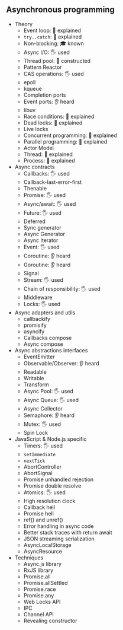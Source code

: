 ## Asynchronous programming

- Theory
  - Event loop: 🙋 explained
  - `try..catch`: 🙋 explained
  - Non-blocking: 🎓 known
  - Async I/O: 🖐️ used
  - Thread pool: 🚀 constructed
  - Pattern Reactor
  - CAS operations: 🖐️ used
  - epoll
  - kqueue
  - Completion ports
  - Event ports: 👂 heard
  - libuv
  - Race conditions: 🙋 explained
  - Dead locks: 🙋 explained
  - Live locks
  - Concurrent programming: 🙋 explained
  - Parallel programming: 🙋 explained
  - Actor Model
  - Thread: 🙋 explained
  - Process: 🙋 explained
- Async contracts
  - Callbacks: 🖐️ used
  - Callback-last-error-first
  - Thenable
  - Promise: 🖐️ used
  - Async/await: 🖐️ used
  - Future: 🖐️ used
  - Deferred
  - Sync generator
  - Async Generator
  - Async Iterator
  - Event: 🖐️ used
  - Coroutine: 👂 heard
  - Goroutine: 👂 heard
  - Signal
  - Stream: 🖐️ used
  - Chain of responsibility: 🖐️ used
  - Middleware
  - Locks: 🖐️ used
- Async adapters and utils
  - callbackify
  - promisify
  - asyncify
  - Callbacks compose
  - Async compose
- Async abstractions interfaces
  - EventEmitter
  - Observable/Observer: 👂 heard
  - Readable
  - Writable
  - Transform
  - Async Pool: 🖐️ used
  - Async Queue: 🖐️ used
  - Async Collector
  - Semaphore: 👂 heard
  - Mutex: 🖐️ used
  - Spin Lock
- JavaScript & Node.js specific
  - Timers: 🖐️ used
  - `setImmediate`
  - `nextTick`
  - AbortController
  - AbortSignal
  - Promise unhandled rejection
  - Promise double resolve
  - Atomics: 🖐️ used
  - High resolution clock
  - Callback hell
  - Promise hell
  - ref() and unref()
  - Error handling in async code
  - Better stack traces with return await
  - JSON streaming serialization
  - AsyncLocalStorage
  - AsyncResource
- Techniques
  - Async.js library
  - RxJS library
  - Promise.all
  - Promise.allSettled
  - Promise.race
  - Promise.any
  - Web Locks API
  - IPC
  - Channel API
  - Revealing constructor
